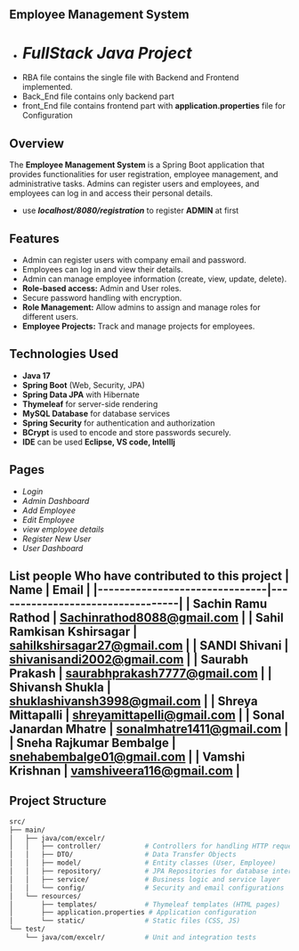 ## Employee Management System
- # *FullStack Java Project*
- RBA file contains the single file with Backend and Frontend implemented.
- Back_End file contains only backend part
- front_End file contains frontend part with **application.properties** file for Configuration
## Overview
The **Employee Management System** is a Spring Boot application that provides functionalities for user registration, employee management, and administrative tasks. Admins can register users and employees, and employees can log in and access their personal details.
- use ***localhost/8080/registration*** to register **ADMIN** at first

## Features
- Admin can register users with company email and password.
- Employees can log in and view their details.
- Admin can manage employee information (create, view, update, delete).
- **Role-based access:** Admin and User roles.
- Secure password handling with encryption.
- **Role Management:** Allow admins to assign and manage roles for different users.
- **Employee Projects:** Track and manage projects for employees.
  
## Technologies Used
- **Java 17**
- **Spring Boot** (Web, Security, JPA)
- **Spring Data JPA** with Hibernate
- **Thymeleaf** for server-side rendering
- **MySQL Database** for database services
- **Spring Security** for authentication and authorization 
- **BCrypt** is used to encode and store passwords securely.
- **IDE** can be used **Eclipse, VS code, IntellIj**
## Pages
- *Login*
- *Admin Dashboard*
- *Add Employee*
- *Edit Employee*
- *view employee details*
- *Register New User*
- *User Dashboard*

**List people Who have contributed to this project**
| Name                          | Email                            |
|-------------------------------|----------------------------------|
| Sachin Ramu Rathod            | Sachinrathod8088@gmail.com       |
| Sahil Ramkisan Kshirsagar     | sahilkshirsagar27@gmail.com      |
| SANDI Shivani                 | shivanisandi2002@gmail.com       |
| Saurabh Prakash               | saurabhprakash7777@gmail.com     |
| Shivansh Shukla               | shuklashivansh3998@gmail.com     |
| Shreya Mittapalli             | shreyamittapelli@gmail.com       |
| Sonal Janardan Mhatre         | sonalmhatre1411@gmail.com        |
| Sneha Rajkumar Bembalge       | snehabembalge01@gmail.com        |
| Vamshi Krishnan               | vamshiveera116@gmail.com         |
--------------------------------------------------------------------
## Project Structure

```bash
src/
├── main/
│   ├── java/com/excelr/
│   │   ├── controller/           # Controllers for handling HTTP requests
│   │   ├── DTO/                  # Data Transfer Objects
│   │   ├── model/                # Entity classes (User, Employee)
│   │   ├── repository/           # JPA Repositories for database interaction
│   │   ├── service/              # Business logic and service layer
│   │   └── config/               # Security and email configurations
│   └── resources/
│       ├── templates/            # Thymeleaf templates (HTML pages)
│       ├── application.properties # Application configuration
│       └── static/               # Static files (CSS, JS)
└── test/
    └── java/com/excelr/          # Unit and integration tests





